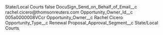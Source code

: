 <?xml version="1.0" encoding="UTF-8"?>
<CustomMetadata xmlns="http://soap.sforce.com/2006/04/metadata" xmlns:xsi="http://www.w3.org/2001/XMLSchema-instance" xmlns:xsd="http://www.w3.org/2001/XMLSchema">
    <label>State/Local Courts</label>
    <protected>false</protected>
    <values>
        <field>DocuSign_Send_on_Behalf_of_Email__c</field>
        <value xsi:type="xsd:string">rachel.cicero@thomsonreuters.com</value>
    </values>
    <values>
        <field>Opportunity_Owner_Id__c</field>
        <value xsi:type="xsd:string">005a0000008VCcr</value>
    </values>
    <values>
        <field>Opportunity_Owner__c</field>
        <value xsi:type="xsd:string">Rachel Cicero</value>
    </values>
    <values>
        <field>Opportunity_Type__c</field>
        <value xsi:type="xsd:string">Renewal</value>
    </values>
    <values>
        <field>Proposal_Approval_Segment__c</field>
        <value xsi:type="xsd:string">State/Local Courts</value>
    </values>
</CustomMetadata>
